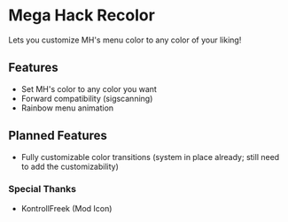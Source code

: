 # Mega Hack Recolor

Lets you customize MH's menu color to <cr>a</c><co>n</c><cc>y</c> <cg>c</c><cf>o</c><cl>l</c><cb>o</c><ca>r</c> of your liking!

## Features

- Set MH's color to any color you want
- Forward compatibility (sigscanning)
- Rainbow menu animation

## Planned Features

- Fully customizable color transitions (system in place already; still need to add the customizability)

### Special Thanks

- KontrollFreek (Mod Icon)